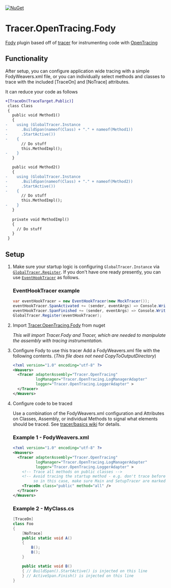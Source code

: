 [![NuGet][nuget-img]][nuget]

# Tracer.OpenTracing.Fody
[Fody](https://github.com/Fody/Fody) plugin based off of [tracer](https://github.com/csnemes/tracer) for instrumenting code with [OpenTracing](http://opentracing.io)

## Functionality
After setup, you can configure application wide tracing with a simple FodyWeavers.xml file, or you can individually select methods and
classes to trace with the included [TraceOn] and [NoTrace] attributes.

It can reduce your code as follows
```diff
+[TraceOn(TraceTarget.Public)]
 class Class
 {
   public void Method1()
   {
-    using (GlobalTracer.Instance
-      .BuildSpan(nameof(Class) + "." + nameof(Method1))
-      .StartActive())
-    {
       // Do stuff
       this.MethodImpl();
-    }
   }

   public void Method2()
   {
-    using (GlobalTracer.Instance
-      .BuildSpan(nameof(Class) + "." + nameof(Method2))
-      .StartActive())
-    {
       // Do stuff
       this.MethodImpl();
-    }
   }
   
   private void MethodImpl()
   {
     // Do stuff
   }
 }
```

## Setup
1. Make sure your startup logic is configuring `GlobalTracer.Instance` via [`GlobalTracer.Register`](https://github.com/opentracing/opentracing-csharp/blob/d00349731545c04c989ba138f12e402cbe902208/src/OpenTracing/Util/GlobalTracer.cs#L74). 
If you don't have one ready presently, you can use [`EventHookTracer`](https://www.nuget.org/packages/OpenTracing.Contrib.EventHookTracer/)
as follows.

      ### EventHookTracer example
      ```C#
      var eventHookTracer = new EventHookTracer(new MockTracer());
      eventHookTracer.SpanActivated += (sender, eventArgs) => Console.WriteLine("+" + eventArgs.OperationName);
      eventHookTracer.SpanFinished += (sender, eventArgs) => Console.WriteLine("-" + eventArgs.OperationName);
      GlobalTracer.Register(eventHookTracer);
      ```
1. Import [Tracer.OpenTracing.Fody](https://www.nuget.org/packages/Tracer.OpenTracing.Fody/) from nuget

   _This will import Tracer.Fody and Tracer, which are needed to manipulate the assembly with tracing instrumentation._
1. Configure Fody to use this tracer
  Add a FodyWeavers.xml file with the following contents. (_This file does not need CopyToOutputDirectory_)
    ```xml
    <?xml version="1.0" encoding="utf-8" ?>
    <Weavers>   
      <Tracer adapterAssembly="Tracer.OpenTracing" 
              logManager="Tracer.OpenTracing.LogManagerAdapter" 
              logger="Tracer.OpenTracing.LoggerAdapter" >
      </Tracer>
    </Weavers>
    ```
1. Configure code to be traced

   Use a combination of the FodyWeavers.xml configuration and Attributes on Classes, Assembly, or individual Methods to signal what elements
   should be traced. See [tracer/basics wiki](https://github.com/csnemes/tracer/wiki/Basics) for details.
   
      ### Example 1 - FodyWeavers.xml
      ```xml
      <?xml version="1.0" encoding="utf-8" ?>
      <Weavers>   
        <Tracer adapterAssembly="Tracer.OpenTracing" 
                logManager="Tracer.OpenTracing.LogManagerAdapter" 
                logger="Tracer.OpenTracing.LoggerAdapter" >
          <!-- Trace all methods on public classes -->
          <!-- Avoid tracing the startup method - e.g. don't trace before you've configured the GlobalTracer.Instance
               so in this case, make sure Main and SetupTracer are marked with [NoTrace] -->
          <TraceOn class="public" method="all" />
        </Tracer>
      </Weavers>
      ```
      ### Example 2 - MyClass.cs
      ```C#
      [TraceOn]
      class Foo
      {
          [NoTrace]
          public static void A()
          {
              B();
              B();
          }

          public static void B()
          { // BuildSpan().StartActive() is injected on this line
          } // ActiveSpan.Finish() is injected on this line
      }
      ```

  [nuget-img]: https://img.shields.io/nuget/v/Tracer.OpenTracing.Fody.svg
  [nuget]: https://www.nuget.org/packages/Tracer.OpenTracing.Fody
